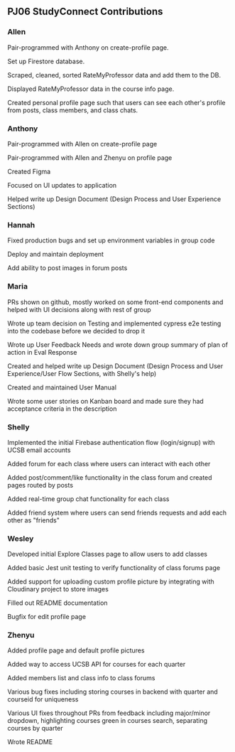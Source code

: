 ## PJ06 StudyConnect Contributions

### Allen

Pair-programmed with Anthony on create-profile page.

Set up Firestore database.

Scraped, cleaned, sorted RateMyProfessor data and add them to the DB.

Displayed RateMyProfessor data in the course info page. 

Created personal profile page such that users can see each other's profile from posts, class members, and class chats. 

### Anthony

Pair-programmed with Allen on create-profile page

Pair-programmed with Allen and Zhenyu on profile page

Created Figma

Focused on UI updates to application

Helped write up Design Document (Design Process and User Experience Sections)

### Hannah
Fixed production bugs and set up environment variables in group code

Deploy and maintain deployment

Add ability to post images in forum posts


### Maria

PRs shown on github, mostly worked on some front-end components and helped with UI decisions along with rest of group

Wrote up team decision on Testing and implemented cypress e2e testing into the codebase before we decided to drop it

Wrote up User Feedback Needs and wrote down group summary of plan of action in Eval Response 

Created and helped write up Design Document (Design Process and User Experience/User Flow Sections, with Shelly's help)

Created and maintained User Manual

Wrote some user stories on Kanban board and made sure they had acceptance criteria in the description

### Shelly
Implemented the initial Firebase authentication flow (login/signup) with UCSB email accounts

Added forum for each class where users can interact with each other

Added post/comment/like functionality in the class forum and created pages routed by posts

Added real-time group chat functionality for each class

Added friend system where users can send friends requests and add each other as "friends"

### Wesley
Developed initial Explore Classes page to allow users to add classes

Added basic Jest unit testing to verify functionality of class forums page

Added support for uploading custom profile picture by integrating with Cloudinary project to store images

Filled out README documentation

Bugfix for edit profile page

### Zhenyu
Added profile page and default profile pictures  

Added way to access UCSB API for courses for each quarter  

Added members list and class info to class forums  

Various bug fixes including storing courses in backend with quarter and courseid for uniqueness  

Various UI fixes throughout PRs from feedback including major/minor dropdown, highlighting courses green in courses search, separating courses by quarter  

Wrote README

